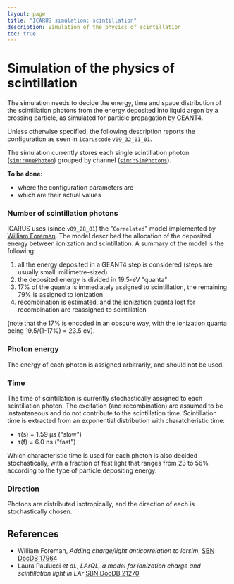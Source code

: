 ```yaml
---
layout: page
title: "ICARUS simulation: scintillation"
description: Simulation of the physics of scintillation
toc: true
---
```



Simulation of the physics of scintillation
===========================================

The simulation needs to decide the energy, time and space distribution of the scintillation photons
from the energy deposited into liquid argon by a crossing particle,
as simulated for particle propagation by GEANT4.

Unless otherwise specified, the following description reports the configuration as seen in `icaruscode` `v09_32_01_01`.

The simulation currently stores each single scintillation photon
([`sim::OnePhoton`](https://nusoft.fnal.gov/larsoft/doxsvn/html/structsim_1_1OnePhoton.html))
grouped by channel ([`sim::SimPhotons`](https://nusoft.fnal.gov/larsoft/doxsvn/html/classsim_1_1SimPhotons.html)).


**To be done:**
* where the configuration parameters are
* which are their actual values


### Number of scintillation photons

ICARUS uses (since `v09_28_01`) the "`Correlated`" model implemented by [William Foreman][SBN DocDB 17964].
The model described the allocation of the deposited energy between ionization and scintillation.
A summary of the model is the following:

1. all the energy deposited in a GEANT4 step is considered (steps are usually small: millimetre-sized)
2. the deposited energy is divided in 19.5-eV "quanta"
3. 17% of the quanta is immediately assigned to scintillation, the remaining 79% is assigned to ionization
4. recombination is estimated, and the ionization quanta lost for recombination are reassigned to scintillation

(note that the 17% is encoded in an obscure way, with the ionization quanta being 19.5/(1-17%) = 23.5 eV).


### Photon energy

The energy of each photon is assigned arbitrarily, and should not be used.


### Time

The time of scintillation is currently stochastically assigned to each scintillation photon.
The excitation (and recombination) are assumed to be instantaneous and do not contribute to the scintillation time.
Scintillation time is extracted from an exponential distribution with charatcheristic time:
* τ(s) = 1.59 µs ("slow")
* τ(f) = 6.0 ns ("fast")

Which characteristic time is used for each photon is also decided stochastically,
with a fraction of fast light that ranges from 23 to 56% according to the type of particle depositing energy.


### Direction

Photons are distributed isotropically, and the direction of each is stochastically chosen.





References
-----------

* William Foreman, _Adding charge/light anticorrelation to larsim_, [SBN DocDB 17964]
* Laura Paulucci _et al._, _LArQL, a model for ionization charge and scintillation light in LAr_ [SBN DocDB 21270](https://sbn-docdb.fnal.gov/cgi-bin/sso/ShowDocument?docid=21270)

[SBN DocDB 17964]: https://sbn-docdb.fnal.gov/cgi-bin/sso/ShowDocument?docid=17964
